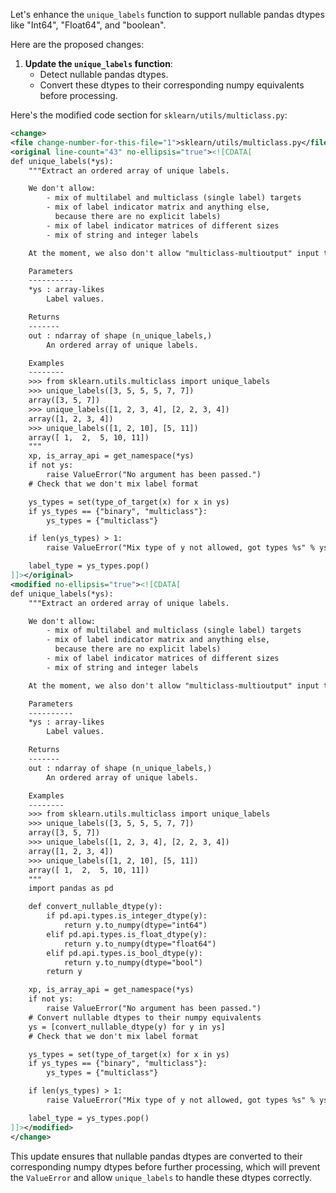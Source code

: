 Let's enhance the `unique_labels` function to support nullable pandas dtypes like "Int64", "Float64", and "boolean".

Here are the proposed changes:

1. **Update the `unique_labels` function**:
   - Detect nullable pandas dtypes.
   - Convert these dtypes to their corresponding numpy equivalents before processing.

Here's the modified code section for `sklearn/utils/multiclass.py`:

```xml
<change>
<file change-number-for-this-file="1">sklearn/utils/multiclass.py</file>
<original line-count="43" no-ellipsis="true"><![CDATA[
def unique_labels(*ys):
    """Extract an ordered array of unique labels.

    We don't allow:
        - mix of multilabel and multiclass (single label) targets
        - mix of label indicator matrix and anything else,
          because there are no explicit labels)
        - mix of label indicator matrices of different sizes
        - mix of string and integer labels

    At the moment, we also don't allow "multiclass-multioutput" input type.

    Parameters
    ----------
    *ys : array-likes
        Label values.

    Returns
    -------
    out : ndarray of shape (n_unique_labels,)
        An ordered array of unique labels.

    Examples
    --------
    >>> from sklearn.utils.multiclass import unique_labels
    >>> unique_labels([3, 5, 5, 5, 7, 7])
    array([3, 5, 7])
    >>> unique_labels([1, 2, 3, 4], [2, 2, 3, 4])
    array([1, 2, 3, 4])
    >>> unique_labels([1, 2, 10], [5, 11])
    array([ 1,  2,  5, 10, 11])
    """
    xp, is_array_api = get_namespace(*ys)
    if not ys:
        raise ValueError("No argument has been passed.")
    # Check that we don't mix label format

    ys_types = set(type_of_target(x) for x in ys)
    if ys_types == {"binary", "multiclass"}:
        ys_types = {"multiclass"}

    if len(ys_types) > 1:
        raise ValueError("Mix type of y not allowed, got types %s" % ys_types)

    label_type = ys_types.pop()
]]></original>
<modified no-ellipsis="true"><![CDATA[
def unique_labels(*ys):
    """Extract an ordered array of unique labels.

    We don't allow:
        - mix of multilabel and multiclass (single label) targets
        - mix of label indicator matrix and anything else,
          because there are no explicit labels)
        - mix of label indicator matrices of different sizes
        - mix of string and integer labels

    At the moment, we also don't allow "multiclass-multioutput" input type.

    Parameters
    ----------
    *ys : array-likes
        Label values.

    Returns
    -------
    out : ndarray of shape (n_unique_labels,)
        An ordered array of unique labels.

    Examples
    --------
    >>> from sklearn.utils.multiclass import unique_labels
    >>> unique_labels([3, 5, 5, 5, 7, 7])
    array([3, 5, 7])
    >>> unique_labels([1, 2, 3, 4], [2, 2, 3, 4])
    array([1, 2, 3, 4])
    >>> unique_labels([1, 2, 10], [5, 11])
    array([ 1,  2,  5, 10, 11])
    """
    import pandas as pd

    def convert_nullable_dtype(y):
        if pd.api.types.is_integer_dtype(y):
            return y.to_numpy(dtype="int64")
        elif pd.api.types.is_float_dtype(y):
            return y.to_numpy(dtype="float64")
        elif pd.api.types.is_bool_dtype(y):
            return y.to_numpy(dtype="bool")
        return y

    xp, is_array_api = get_namespace(*ys)
    if not ys:
        raise ValueError("No argument has been passed.")
    # Convert nullable dtypes to their numpy equivalents
    ys = [convert_nullable_dtype(y) for y in ys]
    # Check that we don't mix label format

    ys_types = set(type_of_target(x) for x in ys)
    if ys_types == {"binary", "multiclass"}:
        ys_types = {"multiclass"}

    if len(ys_types) > 1:
        raise ValueError("Mix type of y not allowed, got types %s" % ys_types)

    label_type = ys_types.pop()
]]></modified>
</change>
```

This update ensures that nullable pandas dtypes are converted to their corresponding numpy dtypes before further processing, which will prevent the `ValueError` and allow `unique_labels` to handle these dtypes correctly.